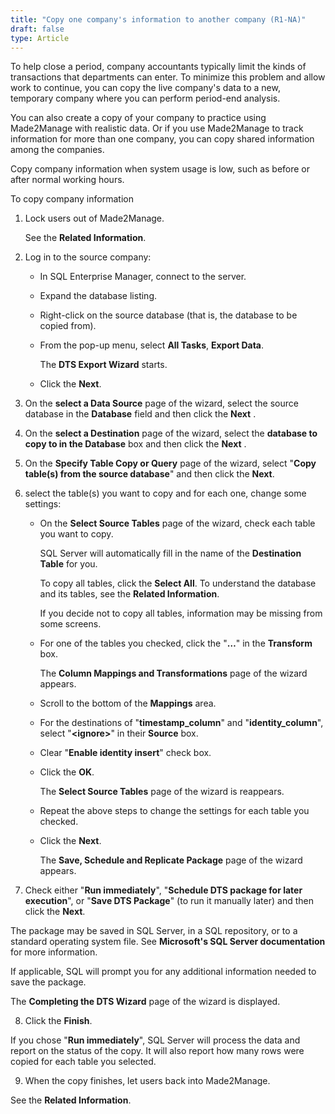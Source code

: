 ```yaml
---
title: "Copy one company's information to another company (R1-NA)"
draft: false
type: Article
---
```


To help close a period, company accountants typically limit the kinds of transactions that departments can enter. To minimize this problem and allow work to continue, you can copy the live company's data to a new, temporary company where you can perform period-end analysis.

You can also create a copy of your company to practice using Made2Manage with realistic data. Or if you use Made2Manage to track information for more than one company, you can copy shared information among the companies.

Copy company information when system usage is low, such as before or after normal working hours.

To copy company information

1. Lock users out of Made2Manage.

    See the **Related Information**.

2. Log in to the source company:

    - In SQL Enterprise Manager, connect to the server.

    - Expand the database listing.

    - Right-click on the source database (that is, the database to be copied from).

    - From the pop-up menu, select **All Tasks**, **Export Data**.

        The **DTS Export Wizard** starts.

    - Click the **Next**.

3. On the **select a Data Source** page of the wizard, select the source database in the **Database** field and then click the **Next** .

4. On the **select a Destination** page of the wizard, select the **database to copy to in the Database** box and then click the **Next** .

5. On the **Specify Table Copy or Query** page of the wizard, select "**Copy table(s) from the source database**" and then click the **Next**.

6. select the table(s) you want to copy and for each one, change some settings:

    - On the **Select Source Tables** page of the wizard, check each table you want to copy.

        SQL Server will automatically fill in the name of the **Destination Table** for you.

        To copy all tables, click the **Select All**. To understand the database and its tables, see the **Related Information**.

         If you decide not to copy all tables, information may be missing from some screens.

    - For one of the tables you checked, click the "**…**" in the **Transform** box.

        The **Column Mappings and Transformations** page of the wizard appears.

    - Scroll to the bottom of the **Mappings** area.

    - For the destinations of "**timestamp_column**" and "**identity_column**", select "**\<ignore\>**" in their **Source** box.

    - Clear "**Enable identity insert**" check box.

    - Click the **OK**.

        The **Select Source Tables** page of the wizard is reappears.

    - Repeat the above steps to change the settings for each table you checked.

    - Click the **Next**.

        The **Save, Schedule and Replicate Package** page of the wizard appears.

7. Check either "**Run immediately**", "**Schedule DTS package for later execution**", or "**Save DTS Package**" (to run it manually later) and then click the **Next**.

The package may be saved in SQL Server, in a SQL repository, or to a standard operating system file. See **Microsoft's SQL Server documentation** for more information.

If applicable, SQL will prompt you for any additional information needed to save the package.

The **Completing the DTS Wizard** page of the wizard is displayed.

8. Click the **Finish**.

If you chose "**Run immediately**", SQL Server will process the data and report on the status of the copy. It will also report how many rows were copied for each table you selected.

9. When the copy finishes, let users back into Made2Manage.

See the **Related Information**.

​